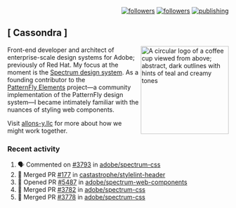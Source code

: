 <p align="right"><a rel="me" href="https://front-end.social/@castastrophe">
    <img alt="followers" title="Follow me on Mastodon" src="https://img.shields.io/mastodon/follow/109297102751309835?domain=https%3A%2F%2Ffront-end.social&label=Follow&logo=mastodon&logoColor=white&style=for-the-badge&labelColor=008080&color=006969"/></a>
  <a href="https://codepen.io/castastrophe/">
    <img alt="followers" title="Follow me on CodePen" src="https://img.shields.io/badge/23-1?color=640464&labelColor=7c007c&style=for-the-badge&logo=codepen&label=Follow"/></a>
<a href="https://castastrophe.medium.com/">
    <img alt="publishing" title="View articles on Medium" src="https://img.shields.io/badge/107-1?color=666&labelColor=444&label=subscribe&logo=medium&logoColor=white&style=for-the-badge"/></a>
</p>

## [&nbsp;Cassondra&nbsp;]

<img align="right" src="https://github-production-user-asset-6210df.s3.amazonaws.com/1840295/253016758-ba468774-1cd3-42c2-8f43-947b5eeb5edf.png" height="200" alt="A circular logo of a coffee cup viewed from above; abstract, dark outlines with hints of teal and creamy tones">

Front-end developer and architect of enterprise-scale design systems for Adobe; previously of Red Hat. My focus at the moment is the [Spectrum design system](https://github.com/adobe/spectrum-css). As a founding contributor to the [PatternFly&nbsp;Elements](https://github.com/patternfly/patternfly-elements) project&mdash;a community implementation of the PatternFly design system&mdash;I became intimately familiar with the nuances of styling web components.

Visit [allons-y.llc](http://allons-y.llc/) for more about how we might work together.

### Recent activity

<!--START_SECTION:activity-->
1. 🗣 Commented on [#3793](https://github.com/adobe/spectrum-css/issues/3793#issuecomment-2912769026) in [adobe/spectrum-css](https://github.com/adobe/spectrum-css)
2. 🎉 Merged PR [#177](https://github.com/castastrophe/stylelint-header/pull/177) in [castastrophe/stylelint-header](https://github.com/castastrophe/stylelint-header)
3. 💪 Opened PR [#5487](https://github.com/adobe/spectrum-web-components/pull/5487) in [adobe/spectrum-web-components](https://github.com/adobe/spectrum-web-components)
4. 🎉 Merged PR [#3782](https://github.com/adobe/spectrum-css/pull/3782) in [adobe/spectrum-css](https://github.com/adobe/spectrum-css)
5. 🎉 Merged PR [#3778](https://github.com/adobe/spectrum-css/pull/3778) in [adobe/spectrum-css](https://github.com/adobe/spectrum-css)
<!--END_SECTION:activity-->
